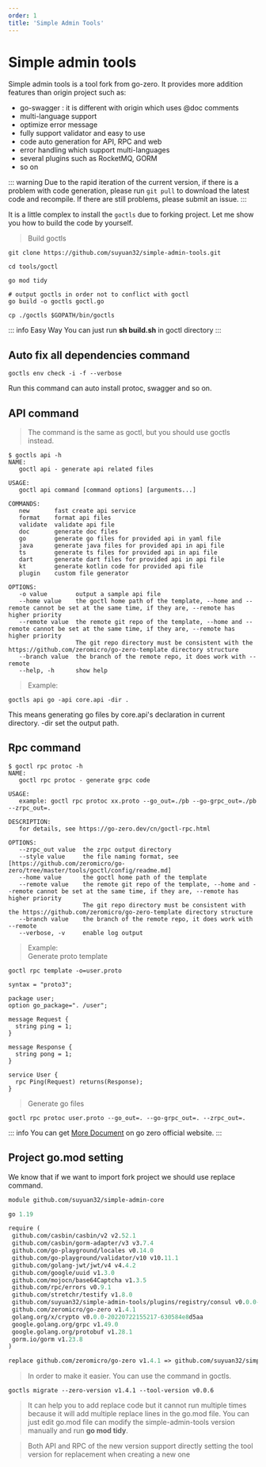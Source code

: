 ```yaml
---
order: 1
title: 'Simple Admin Tools'
---
```

# Simple admin tools

Simple admin tools is a tool fork from go-zero.
It provides more addition features than origin project such as:

- go-swagger : it is different with origin which uses @doc comments
- multi-language support
- optimize error message
- fully support validator and easy to use
- code auto generation for API, RPC and web
- error handling which support multi-languages
- several plugins such as RocketMQ, GORM
- so on

::: warning
Due to the rapid iteration of the current version, if there is a problem with code generation, please run `git pull` to download the latest code and recompile.
If there are still problems, please submit an issue.
:::

It is a little complex to install the `goctls` due to forking project.
Let me show you how to build the code by yourself.

> Build goctls

```shell
git clone https://github.com/suyuan32/simple-admin-tools.git

cd tools/goctl

go mod tidy

# output goctls in order not to conflict with goctl
go build -o goctls goctl.go

cp ./goctls $GOPATH/bin/goctls
```

::: info Easy Way
You can just run **sh build.sh** in goctl directory
:::

## Auto fix all dependencies command

```shell
goctls env check -i -f --verbose
```

Run this command can auto install protoc, swagger and so on.

## API command

> The command is the same as goctl, but you should use goctls instead.

```shell
$ goctls api -h
NAME:
   goctl api - generate api related files

USAGE:
   goctl api command [command options] [arguments...]

COMMANDS:
   new       fast create api service
   format    format api files
   validate  validate api file
   doc       generate doc files
   go        generate go files for provided api in yaml file
   java      generate java files for provided api in api file
   ts        generate ts files for provided api in api file
   dart      generate dart files for provided api in api file
   kt        generate kotlin code for provided api file
   plugin    custom file generator

OPTIONS:
   -o value        output a sample api file
   --home value    the goctl home path of the template, --home and --remote cannot be set at the same time, if they are, --remote has higher priority
   --remote value  the remote git repo of the template, --home and --remote cannot be set at the same time, if they are, --remote has higher priority
                   The git repo directory must be consistent with the https://github.com/zeromicro/go-zero-template directory structure
   --branch value  the branch of the remote repo, it does work with --remote
   --help, -h      show help
```

> Example:

```shell
goctls api go -api core.api -dir .
```

This means generating go files by core.api's declaration in current directory. -dir set the output path.

## Rpc command

```shell
$ goctl rpc protoc -h
NAME:
   goctl rpc protoc - generate grpc code

USAGE:
   example: goctl rpc protoc xx.proto --go_out=./pb --go-grpc_out=./pb --zrpc_out=.

DESCRIPTION:
   for details, see https://go-zero.dev/cn/goctl-rpc.html

OPTIONS:
   --zrpc_out value  the zrpc output directory
   --style value     the file naming format, see [https://github.com/zeromicro/go-zero/tree/master/tools/goctl/config/readme.md]
   --home value      the goctl home path of the template
   --remote value    the remote git repo of the template, --home and --remote cannot be set at the same time, if they are, --remote has higher priority
                     The git repo directory must be consistent with the https://github.com/zeromicro/go-zero-template directory structure
   --branch value    the branch of the remote repo, it does work with --remote
   --verbose, -v     enable log output
```

> Example: \
Generate proto template

```shell
goctl rpc template -o=user.proto
```

```shell
syntax = "proto3";

package user;
option go_package=". /user";

message Request {
  string ping = 1;
}

message Response {
  string pong = 1;
}

service User {
  rpc Ping(Request) returns(Response);
}
```

> Generate go files

```shell
goctl rpc protoc user.proto --go_out=. --go-grpc_out=. --zrpc_out=.
```

::: info 
You can get [More Document](https://go-zero.dev/docs/goctl/zrpc) on go zero official website.
:::

## Project go.mod setting

We know that if we want to import fork project we should use replace command.

```mod
module github.com/suyuan32/simple-admin-core

go 1.19

require (
 github.com/casbin/casbin/v2 v2.52.1
 github.com/casbin/gorm-adapter/v3 v3.7.4
 github.com/go-playground/locales v0.14.0
 github.com/go-playground/validator/v10 v10.11.1
 github.com/golang-jwt/jwt/v4 v4.4.2
 github.com/google/uuid v1.3.0
 github.com/mojocn/base64Captcha v1.3.5
 github.com/rpc/errors v0.9.1
 github.com/stretchr/testify v1.8.0
 github.com/suyuan32/simple-admin-tools/plugins/registry/consul v0.0.0-20220923060146-bde681863b8d
 github.com/zeromicro/go-zero v1.4.1
 golang.org/x/crypto v0.0.0-20220722155217-630584e8d5aa
 google.golang.org/grpc v1.49.0
 google.golang.org/protobuf v1.28.1
 gorm.io/gorm v1.23.8
)

replace github.com/zeromicro/go-zero v1.4.1 => github.com/suyuan32/simple-admin-tools v0.0.6
```

> In order to make it easier. You can use the command in goctls.

```shell
goctls migrate --zero-version v1.4.1 --tool-version v0.0.6
```

> It can help you to add replace code but it cannot run multiple times because it will add multiple replace lines
> in the go.mod file. You can just edit go.mod file can modify the simple-admin-tools version manually and run
> **go mod tidy**.

> Both API and RPC of the new version support directly setting the tool version for replacement when creating a new one
